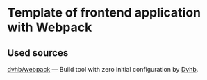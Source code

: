 Template of frontend application with Webpack
=============================================


Used sources
------------

[dvhb/webpack](https://github.com/dvhb/webpack) — Build tool with zero initial
configuration by [Dvhb](https://dvhb.ru/en).
